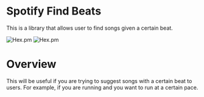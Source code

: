 # Spotify Find Beats 
This is a library that allows user to find songs given a certain beat. 

![Hex.pm](https://img.shields.io/hexpm/l/apa?style=plastic)
![Hex.pm](https://img.shields.io/github/issues/daisyye0730/spotify_find_beats)

# Overview
This will be useful if you are trying to suggest songs with a certain beat to users. 
For example, if you are running and you want to run at a certain pace. 
